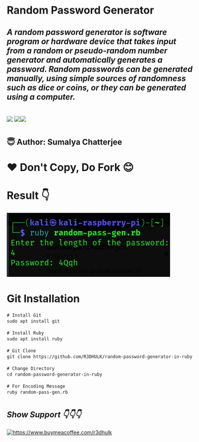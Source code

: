 <h1><b>Random Password Generator</b></h1>
<h2><i>A random password generator is software program or hardware device that takes input from a random or pseudo-random number generator and automatically generates a password. Random passwords can be generated manually, using simple sources of randomness such as dice or coins, or they can be generated using a computer.</h1></i>

#
<img src="https://img.shields.io/badge/Ruby-blue"> <img src="https://img.shields.io/badge/Licence-MIT-yellowgreen"><img src="https://img.shields.io/badge/Download-Now-green"></a>

#
<h2><b> 😇 Author: Sumalya Chatterjee </b></h2>

#
<h1><b>❤️ Don't Copy, Do Fork 😊</b></h1>

#

<h1><b>Result 👇</b></h1>

![Alt text](ruby-rand-pass-gen.png)

#

<h1><b>Git Installation </h1></b>

```
# Install Git
sudo apt install git

# Install Ruby
sudo apt install ruby

# Git Clone
git clone https://github.com/R3DHULK/random-password-generator-in-ruby

# Change Directory
cd random-password-generator-in-ruby

# For Encoding Message
ruby random-pass-gen.rb

```

#
<h2><b><i> Show Support 👇👇👇</b></i> </h2>
<a href="https://www.buymeacoffee.com/r3dhulk"> <img align="center" src="https://cdn.buymeacoffee.com/buttons/v2/default-yellow.png" height="50" width="210" alt="https://www.buymeacoffee.com/r3dhulk" /></a><br><br>
